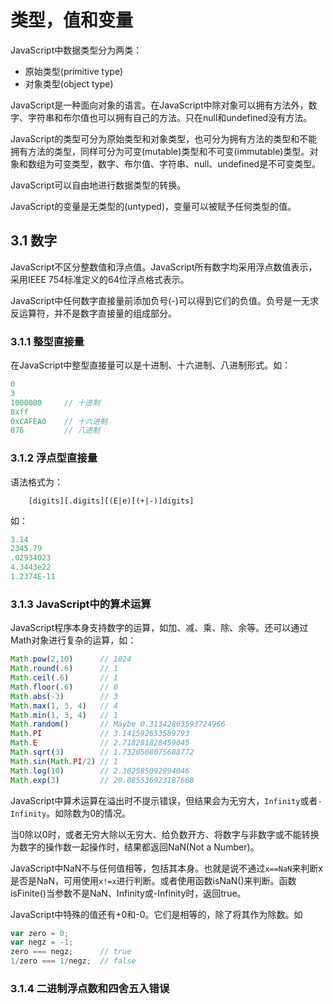 # 类型，值和变量

JavaScript中数据类型分为两类：
* 原始类型(primitive type)
* 对象类型(object type)

JavaScript是一种面向对象的语言。在JavaScript中除对象可以拥有方法外，数字、字符串和布尔值也可以拥有自己的方法。只在null和undefined没有方法。

JavaScript的类型可分为原始类型和对象类型，也可分为拥有方法的类型和不能拥有方法的类型，同样可分为可变(mutable)类型和不可变(immutable)类型。对象和数组为可变类型，数字、布尔值、字符串、null、undefined是不可变类型。

JavaScript可以自由地进行数据类型的转换。

JavaScript的变量是无类型的(untyped)，变量可以被赋予任何类型的值。

## 3.1 数字
JavaScript不区分整数值和浮点值。JavaScript所有数字均采用浮点数值表示，采用IEEE 754标准定义的64位浮点格式表示。

JavaScript中任何数字直接量前添加负号(-)可以得到它们的负值。负号是一无求反运算符，并不是数字直接量的组成部分。
### 3.1.1 整型直接量
在JavaScript中整型直接量可以是十进制、十六进制、八进制形式。如：
```javascript
0
3
1000000 	// 十进制
0xff
0xCAFEA0 	// 十六进制
076			// 八进制
```
### 3.1.2 浮点型直接量
语法格式为：

		[digits][.digits][(E|e)[(+|-)]digits]
		
如：
```javascript
3.14
2345.79
.02934023
4.3443e22
1.2374E-11
```
### 3.1.3 JavaScript中的算术运算
JavaScript程序本身支持数字的运算，如加、减、乘、除、余等。还可以通过Math对象进行复杂的运算，如：
```javascript
Math.pow(2,10)		// 1024
Math.round(.6)		// 1
Math.ceil(.6)		// 1
Math.floor(.6)		// 0
Math.abs(-3)		// 3
Math.max(1, 3, 4)	// 4
Math.min(1, 3, 4)	// 1
Math.random()		// Maybe 0.31342803593724966
Math.PI				// 3.141592653589793
Math.E				// 2.718281828459045
Math.sqrt(3)		// 1.7320508075688772
Math.sin(Math.PI/2)	// 1
Math.log(10)		// 2.302585092994046	
Math.exp(3)			// 20.085536923187668
```

JavaScript中算术运算在溢出时不提示错误，但结果会为无穷大，`Infinity`或者`-Infinity`。如除数为0的情况。

当0除以0时，或者无穷大除以无穷大、给负数开方、将数字与非数字或不能转换为数字的操作数一起操作时，结果都返回NaN(Not a Number)。

JavaScript中NaN不与任何值相等，包括其本身。也就是说不通过`x==NaN`来判断x是否是NaN，可用使用`x!=x`进行判断。或者使用函数isNaN()来判断。函数isFinite()当参数不是NaN、Infinity或-Infinity时，返回true。

JavaScript中特殊的值还有+0和-0。它们是相等的，除了将其作为除数。如
```javascript
var zero = 0;
var negz = -1;
zero === negz;		// true
1/zero === 1/negz;  // false
```
### 3.1.4 二进制浮点数和四舍五入错误
